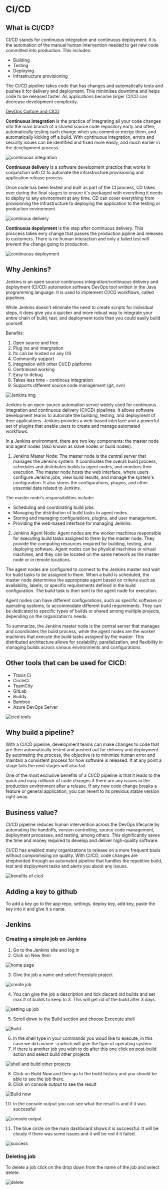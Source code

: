 # CI/CD

## What is CI/CD?

CI/CD stands for continuous integration and continuous deployment. It is the automation of the manual human intervention needed to get new code committed into production. This includes:

- Building
- Testing
- Deploying
- Infrastructure provisioning 


The CI/CD pipeline takes code that has changes and automatically tests and pushes it for delivery and deployment. This minimises downtime and helps code to be released faster. As applications become larger CI/CD can decrease development complexity.

[DevOps Culture and CICD](https://medium.com/@ahshahkhan/devops-culture-and-cicd-3761cfc62450)

**Continuous integration** is the practice of integrating all your code changes into the main branch of a shared source code repository early and often, automatically testing each change when you commit or merge them, and automatically kicking off a build. With continuous integration, errors and security issues can be identified and fixed more easily, and much earlier in the development process.

![continuous integration](imgs/continous_integration.webp)

**Continuous delivery** is a software development practice that works in conjunction with CI to automate the infrastructure provisioning and application release process.

Once code has been tested and built as part of the CI process, CD takes over during the final stages to ensure it's packaged with everything it needs to deploy to any environment at any time. CD can cover everything from provisioning the infrastructure to deploying the application to the testing or production environment.

![continous delivery](imgs/continous_delivery.webp)

**Continuous depolyment** is the step after continuous delivery. This proccess takes evry change that passes the production pipline and releases to customers. There is no human interaction and only a failed test will prevent the change going to production.

![continuous deployment](imgs/continous_deployment.webp)

## Why Jenkins?

Jenkins is an open source continuous integration/continuous delivery and deployment (CI/CD) automation software DevOps tool written in the Java programming language. It is used to implement CI/CD workflows, called pipelines.

While Jenkins doesn't eliminate the need to create scripts for individual steps, it does give you a quicker and more robust way to integrate your entire chain of build, test, and deployment tools than you could easily build yourself.

Benefits:

1. Open source and free
2. Plug ins and intergration 
3. Its can be hosted on any OS
4. Community support
5. Integration with other CI/CD platforms
6. Centralised working
7. Easy to debug
8. Takes less time - continous integration
9. Supports different source code management (git, svn)
    
![Jenkins img](imgs/jenkins-img.png)

Jenkins is an open-source automation server widely used for continuous integration and continuous delivery (CI/CD) pipelines. It allows software development teams to automate the building, testing, and deployment of their applications. Jenkins provides a web-based interface and a powerful set of plugins that enable users to create and manage automated workflows.

In a Jenkins environment, there are two key components: the master node and agent nodes (also known as slave nodes or build nodes).

1. Jenkins Master Node:
The master node is the central server that manages the Jenkins system. It coordinates the overall build process, schedules and distributes builds to agent nodes, and monitors their execution. The master node hosts the web interface, where users configure Jenkins jobs, view build results, and manage the system's configuration. It also stores the configurations, plugins, and other essential data related to Jenkins.

The master node's responsibilities include:
- Scheduling and coordinating build jobs.
- Managing the distribution of build tasks to agent nodes.
- Storing and managing configurations, plugins, and user management.
- Providing the web-based interface for managing Jenkins.

2. Jenkins Agent Node:
Agent nodes are the worker machines responsible for executing build tasks assigned to them by the master node. They provide the computing resources required for building, testing, and deploying software. Agent nodes can be physical machines or virtual machines, and they can be located on the same network as the master node or in remote locations.

The agent nodes are configured to connect to the Jenkins master and wait for build tasks to be assigned to them. When a build is scheduled, the master node determines the appropriate agent based on criteria such as availability, labels, or specific requirements defined in the build configuration. The build task is then sent to the agent node for execution.

Agent nodes can have different configurations, such as specific software or operating systems, to accommodate different build requirements. They can be dedicated to specific types of builds or shared among multiple projects, depending on the organization's needs.

To summarize, the Jenkins master node is the central server that manages and coordinates the build process, while the agent nodes are the worker machines that execute the build tasks assigned by the master. This distributed architecture allows for scalability, parallelization, and flexibility in managing builds across various environments and configurations.

## Other tools that can be used for CICD:

- Travis Ci
- CircleCi
- TeamCity
- GitLab
- Buddy
- Bamboo
- Azure DevOps Server

![cicd tools](imgs/cicd_tools_examples.webp)

## Why build a pipeline?

With a CI/CD pipeline, development teams can make changes to code that are then automatically tested and pushed out for delivery and deployment. By automating the process, the objective is to minimize human error and maintain a consistent process for how software is released. If at any point a stage fails the next stages will also fail.

One of the most exclusive benefits of a CI/CD pipeline is that it leads to the quick and easy rollback of code changes if there are any issues in the production environment after a release. If any new code change breaks a feature or general application, you can revert to its previous stable version right away.

## Business value?

CI/CD pipeline reduces human intervention across the DevOps lifecycle by automating the handoffs, version controlling, source code management, deployment processes, and testing, among others. This significantly saves the time and money required to develop and deliver high-quality software.

CI/CD has enabled many organizations to release on a more frequent basis without compromising on quality. With CI/CD, code changes are shepherded through an automated pipeline that handles the repetitive build, test and deployment tasks and alerts you about any issues.

![benefits of cicd](imgs/benefits-cicd.png)


## Adding a key to github

To add a key go to the app repo, settings, deploy key, add key, paste the key into it and give it a name.

## Jenkins

### Creating a simple job on Jenkins

1. Go to the Jenkins site and log in
2. Click on New Item

![home page](imgs/jenkins_home_page.png)

3. Give the job a name and select Freestyle project

![create job](imgs/create-job.png)

4. You can give the job a description and tick discard old builds and set max # of builds to keep to 3. This will get rid of the build after 3 days.

![setting up job](imgs/setting-up-job.png)

5. Scroll down to the Build section and choose Excecute shell

![Build](imgs/build-jenkins.png)

6. In the shell type in your commands you woud like to execute, in this case we did uname -a which will give the type of operating system.
7. If there is another job you wish to do after this one click on post-build action and select build other projects

![shell and build other projects](imgs/shell_and_build_other.png)

8. Click on Build Now and then go to the build history and you should be able to see the job there. 
9. Click on console output to see the result 

![Build now](imgs/build-now.png)

10. In the console output you can see what the result is and if it was successful
    
![console output](imgs/console_output.png)

11. The blue circle on the main dashboard shows it is successful. It will be cloudy if there was some issues and it will be red it it failed.

![success](imgs/success.png)

### Deleting job

To delete a job click on the drop down from the name of the job and select delete.

![delete](imgs/delete.png)